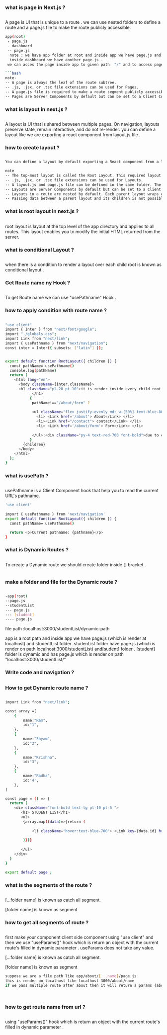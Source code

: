 ### what is page in Next.js ?

##

A page is UI that is unique to a route . we can use nested folders to define a route and a page.js file to make the route publicly accessible.

````bash
app(root)
 - page.js
 - dashboard
 -- page.js
  note : we have app folder at root and inside app we have page.js and dashboard .
  inside dashboard we have another page.js .
 we can acces the page inside app to given path  "/" and to access page inside dashboard we can give path "/dashboard"

```bash
note-
-- A page is always the leaf of the route subtree.
-- .js, .jsx, or .tsx file extensions can be used for Pages.
-- A page.js file is required to make a route segment publicly accessible.
-- Pages are Server Components by default but can be set to a Client Component.
````

### what is layout in next.js ?

##

A layout is UI that is shared between multiple pages. On navigation, layouts preserve state, remain interactive, and do not re-render.
you can define a layout like we are exporting a react component from layout.js file .

### how to create layout ?

##

```bash
You can define a layout by default exporting a React component from a layout.js file. The component should accept a children prop that will be populated with a child layout (if it exists) or a child page during rendering.
```

```bash
note
-- The top-most layout is called the Root Layout. This required layout is shared across all pages in an application. Root layouts must contain html and body tags.
-- .js, .jsx, or .tsx file extensions can be used for Layouts.
-- A layout.js and page.js file can be defined in the same folder. The layout will wrap the page.
-- Layouts are Server Components by default but can be set to a Client Component.
-- Layouts in a route are nested by default. Each parent layout wraps child layouts below it using the React children prop
-- Passing data between a parent layout and its children is not possible. However, you can fetch the same data in a route more than once, and React will automatically dedupe the requests without affecting performance.

```

### what is root layout in next.js ?

##

root layout is layout
at the top level of the app directory and applies to all routes. This layout enables you to modify the initial HTML returned from the server.

### what is conditional Layout ?
##
when there is a condition to render a layout over each child root is known as conditional layout . 

### Get Route name ny Hook ?
## 
To get Route name we can use "usePathname" Hook .


### how to apply condition with route name ?
##
```bash
"use client"
import { Inter } from "next/font/google";
import "./globals.css";
import Link from "next/link";
import { usePathname } from "next/navigation";
const inter = Inter({ subsets: ["latin"] });


export default function RootLayout({ children }) {
  const pathName= usePathname()
  console.log(pathName)
  return (
    <html lang="en">
      <body className={inter.className}>
      <h1 className="pl-20 pt-10">it is render inside every child root
            </h1>
           {
            pathName!=="/about/form" ?
           
            <ul className="flex justify-evenly md: w-[50%] text-blue-800 font-bold text-lg pt-5">
              <li> <Link href='/about'> About</Link> </li>
              <li><Link href="/contact"> contact</Link> </li>
              <li> <Link href='/about/form'> Form</Link> </li>
                       
            </ul>:<div className="py-4 text-red-700 font-bold">due to conditional layout navItems are not showing on this route"/about/form"</div>
           }
        {children}
      </body>
    </html>
  );
}

```
### what is usePath ?
##
usePathname is a Client Component hook that help  you to read the current URL's pathname.
```bash
'use client'
 
import { usePathname } from 'next/navigation'
export default function RootLayout({ children }) {
  const pathName= usePathname()

  return <p>Current pathname: {pathname}</p>
}
```

### what is Dynamic Routes ?
##
To create a Dynamic route we should create folder inside [] bracket .
```bash

```

### make a folder and file for the Dynamic route ?
##
```bash
-app(root)
--page.js
--studentList
--- page.js
--- [student]
---- page.js
```
file path :localhost:3000/studentList/dynamic-path

app is a root path and inside app we have page.js (which is render at localhost) and studentList folder .studenList folder have page.js (which is render on path localhost:3000/studentList) and[sudent] folder . [student] folder is dynamic and has page.js which is render on path "localhost:3000/studentList/"

### Write code and navigation ?
##

### How to get Dynamic route name ?
##
```bash
import Link from "next/link";

const array =[
    {
        name:"Ram",
        id:"1",
    },
    {
        name:"Shyam",
        id:"2",
    },
    {
        name:"Krishna",
        id:"3",
    },
    {
        name:"Radha",
        id:'4',
    },
]

const page = () => {
  return (
    <div className="font-bold text-lg pl-10 pt-5 ">
       <h1> STUDENT LIST</h1>
       <ul>
        {array.map((data)=>{return (
            
            <li className="hover:text-blue-700"> <Link key={data.id} href={"/studentList/"+data.name}> {data.name} </Link> </li>
            
        )})}
      
       </ul>
    </div>
  )
}

export default page ;
```
 
### what is the segments of the route ?
##
[...folder name] is known as catch all segment.

[folder name] is known as segment
### how to get all segments of route ?
##
first make your component client side component using "use client" and then we use "useParams()" hook which is return an object with the current route's filled in dynamic parameter .
useParams does not take any value.

[...folder name] is known as catch all segment.

[folder name] is known as segment
```bash
suppose we are a file path like app/about/[...name]/page.js
this is render on localhost like localhost 3000/about/name
if we pass multiple route after about then it will return a params {about:["name]}




```
### how to get route name from url ?
##
 using "useParams()" hook which is return an object with the current route's filled in dynamic parameter .
